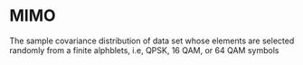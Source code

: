 # MIMO
The sample covariance distribution of data set whose elements are selected randomly from a finite alphblets, i.e, QPSK, 16 QAM, or 64 QAM symbols
